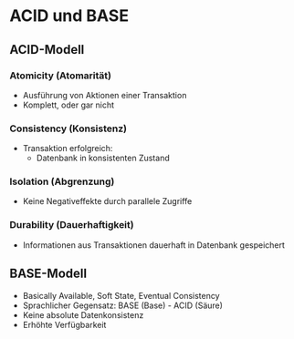 # ACID und BASE

## ACID-Modell

### Atomicity (Atomarität)
- Ausführung von Aktionen einer Transaktion
- Komplett, oder gar nicht

### Consistency (Konsistenz)
- Transaktion erfolgreich:
  - Datenbank in konsistenten Zustand
 
### Isolation (Abgrenzung)
- Keine Negativeffekte durch parallele Zugriffe

### Durability (Dauerhaftigkeit)
- Informationen aus Transaktionen dauerhaft in Datenbank gespeichert

## BASE-Modell
- Basically Available, Soft State, Eventual Consistency
- Sprachlicher Gegensatz: BASE (Base) - ACID (Säure)
- Keine absolute Datenkonsistenz
- Erhöhte Verfügbarkeit
